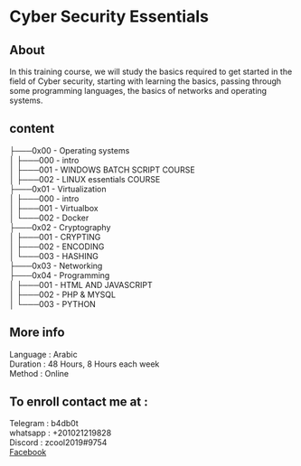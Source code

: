 
# Cyber Security Essentials



## About 

In this training course, we will study the basics required to get started in the field of Cyber security, starting with learning the basics, passing through some programming languages, the basics of networks and operating systems.


## content 

├───0x00 - Operating systems  
│   ├───000 - intro  
│   ├───001 - WINDOWS BATCH SCRIPT  COURSE  
│   ├───002 - LINUX essentials COURSE  
├───0x01 - Virtualization  
│   ├───000 - intro  
│   ├───001 - Virtualbox  
│   └───002 - Docker  
├───0x02 - Cryptography  
│   ├───001 - CRYPTING  
│   ├───002 - ENCODING  
│   └───003 - HASHING  
├───0x03 - Networking  
├───0x04 - Programming  
│   ├───001 - HTML AND JAVASCRIPT  
│   ├───002 - PHP & MYSQL  
│   └───003 - PYTHON  

## More info
Language : Arabic  
Duration : 48 Hours, 8 Hours each week  
Method : Online  

## To enroll contact me at :

Telegram : b4db0t  
whatsapp : +201021219828  
Discord : zcool2019#9754  
[Facebook](https://www.facebook.com/alroky1)
